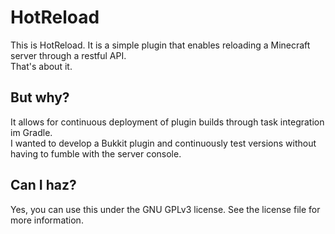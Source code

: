 # HotReload
This is HotReload. It is a simple plugin that enables reloading a Minecraft server through a restful API.\
That's about it.

## But why?
It allows for continuous deployment of plugin builds through task integration im Gradle.\
I wanted to develop a Bukkit plugin and continuously test versions without having to fumble with the server console.
## Can I haz?
Yes, you can use this under the GNU GPLv3 license. See the license file for more information.